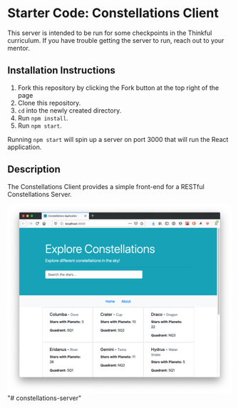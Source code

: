 # Starter Code: Constellations Client

This server is intended to be run for some checkpoints in the Thinkful curriculum. If you have trouble getting the server to run, reach out to your mentor.

## Installation Instructions

1. Fork this repository by clicking the Fork button at the top right of the page
2. Clone this repository.
3. `cd` into the newly created directory.
4. Run `npm install`.
5. Run `npm start`.

Running `npm start` will spin up a server on port 3000 that will run the React application.

## Description

The Constellations Client provides a simple front-end for a RESTful Constellations Server.

![Application preview](./app-preview.png)
"# constellations-server" 
